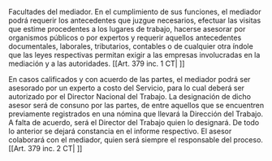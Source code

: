 Facultades del mediador. En el cumplimiento de sus funciones, el mediador podrá requerir los antecedentes que juzgue necesarios, efectuar las visitas que estime procedentes a los lugares de trabajo, hacerse asesorar por organismos públicos o por expertos y requerir aquellos antecedentes documentales, laborales, tributarios, contables o de cualquier otra índole que las leyes respectivas permitan exigir a las empresas involucradas en la mediación y a las autoridades. [[Art. 379 inc. 1 CT| ]]

En casos calificados y con acuerdo de las partes, el mediador podrá ser asesorado por un experto a costo del Servicio, para lo cual deberá ser autorizado por el Director Nacional del Trabajo. La designación de dicho asesor será de consuno por las partes, de entre aquellos que se encuentren previamente registrados en una nómina que llevará la Dirección del Trabajo. A falta de acuerdo, será el Director del Trabajo quien lo designará. De todo lo anterior se dejará constancia en el informe respectivo. El asesor colaborará con el mediador, quien será siempre el responsable del proceso. [[Art. 379 inc. 2 CT| ]]
